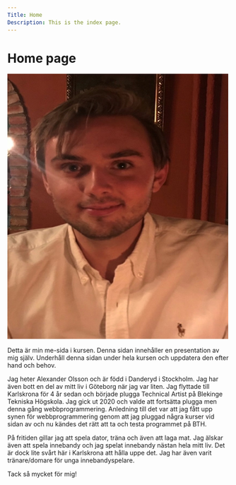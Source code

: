 ```yaml
---
Title: Home
Description: This is the index page.
---
```


Home page
==========================

<img src="assets/img/alexander.jpg" alt="Alexander" width="500" height="600">

Detta är min me-sida i kursen. Denna sidan innehåller en presentation av mig själv. Underhåll denna sidan under hela kursen och uppdatera den efter hand och behov.

Jag heter Alexander Olsson och är född i Danderyd i Stockholm. Jag har även bott en del av mitt liv i Göteborg när jag var liten. Jag flyttade till Karlskrona för 4 år sedan och började plugga Technical Artist på Blekinge Tekniska Högskola. Jag gick ut 2020 och valde att fortsätta plugga men denna gång webbprogrammering. Anledning till det var att jag fått upp synen för webbprogrammering genom att jag pluggad några kurser vid sidan av och nu kändes det rätt att ta och testa programmet på BTH.

På fritiden gillar jag att spela dator, träna och även att laga mat. Jag älskar även att spela innebandy och jag spelat innebandy nästan hela mitt liv. Det är dock lite svårt här i Karlskrona att hålla uppe det. Jag har även varit tränare/domare för unga innebandyspelare.

Tack så mycket för mig!
